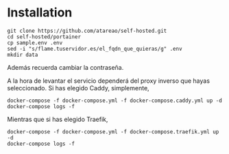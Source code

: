 # Installation

```
git clone https://github.com/atareao/self-hosted.git
cd self-hosted/portainer
cp sample.env .env
sed -i "s/flame.tuservidor.es/el_fqdn_que_quieras/g" .env
mkdir data
```

Además recuerda cambiar la contraseña.

A la hora de levantar el servicio dependerá del proxy inverso que hayas seleccionado. Si has elegido Caddy, simplemente,

```
docker-compose -f docker-compose.yml -f docker-compose.caddy.yml up -d
docker-compose logs -f
```

Mientras que si has elegido Traefik,

```
docker-compose -f docker-compose.yml -f docker-compose.traefik.yml up -d
docker-compose logs -f
```
